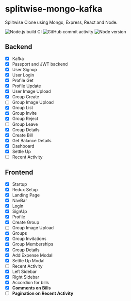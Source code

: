 # splitwise-mongo-kafka

Splitwise Clone using Mongo, Express, React and Node.

![Node.js build CI](https://github.com/mrugeshmaster/splitwise-mongo-kafka/actions/workflows/node.js.yml/badge.svg)
![GitHub commit activity](https://img.shields.io/github/commit-activity/y/mrugeshmaster/splitwise-mongo-kafka)
![Node version](https://img.shields.io/badge/nodejs-14.16.0-blue)

## Backend

- [x] Kafka
- [x] Passport and JWT backend
- [x] User Signup
- [x] User Login
- [x] Profile Get
- [x] Profile Update
- [x] User Image Upload
- [x] Group Create
- [ ] Group Image Upload
- [x] Group List
- [x] Group Invite
- [x] Group Reject
- [ ] Group Leave
- [x] Group Details
- [x] Create Bill
- [x] Get Balance Details
- [x] Dashboard
- [x] Settle Up
- [ ] Recent Activity

## Frontend

- [x] Startup
- [x] Redux Setup
- [x] Landing Page
- [x] NavBar
- [x] Login
- [x] SignUp
- [x] Profile
- [x] Create Group
- [ ] Group Image Upload
- [x] Groups
- [x] Group Invitations
- [x] Group Memberships
- [x] Group Details
- [x] Add Expense Modal
- [x] Settle Up Modal
- [ ] Recent Activity
- [x] Left Sidebar
- [x] Right Sidebar
- [x] Accordion for bills
- [x] **Comments on Bills**
- [ ] **Pagination on Recent Activity**

